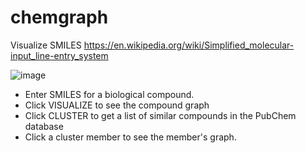 # chemgraph

Visualize SMILES https://en.wikipedia.org/wiki/Simplified_molecular-input_line-entry_system

![image](https://user-images.githubusercontent.com/2046227/189222803-9e0266ec-d639-41b0-a90a-cac5afeead63.png)

- Enter SMILES for a biological compound.
- Click VISUALIZE to see the compound graph
- Click CLUSTER to get a list of similar compounds in the PubChem database
- Click a cluster member to see the member's graph.
